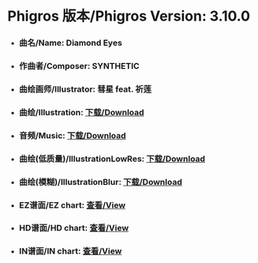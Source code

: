 
# Phigros 版本/Phigros Version:  3.10.0

- ### __曲名/Name:  Diamond Eyes__

- ### __作曲者/Composer:  SYNTHETIC__

- ### __曲绘画师/Illustrator:  彗星 feat. 祈莲__

- ### __曲绘/Illustration:  [下载/Download](https://github.com/Po6647A/WebAssests/releases/download/3.10.0/1026.png)__

- ### __音频/Music:  [下载/Download](https://github.com/Po6647A/WebAssests/releases/download/3.10.0/1804.ogg)__

- ### __曲绘(低质量)/IllustrationLowRes:  [下载/Download](https://github.com/Po6647A/WebAssests/releases/download/3.10.0/1518.png)__

- ### __曲绘(模糊)/IllustrationBlur:  [下载/Download](https://github.com/Po6647A/WebAssests/releases/download/3.10.0/0)__


- ### __EZ谱面/EZ chart:  [查看/View](./EZ.json/index.html)__

- ### __HD谱面/HD chart:  [查看/View](./HD.json/index.html)__

- ### __IN谱面/IN chart:  [查看/View](./IN.json/index.html)__
